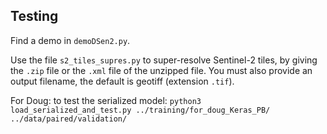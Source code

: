 ## Testing

Find a demo in `demoDSen2.py`.


Use the file `s2_tiles_supres.py` to super-resolve Sentinel-2 tiles, by giving the `.zip` file or the `.xml` file of the unzipped file. You must also provide an output filename, the default is geotiff (extension `.tif`).

For Doug: to test the serialized model:
`python3 load_serialized_and_test.py ../training/for_doug_Keras_PB/ ../data/paired/validation/`
